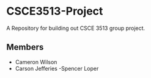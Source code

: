 # CSCE3513-Project
A Repository for building out CSCE 3513 group project.

## Members
- Cameron Wilson
- Carson Jefferies
  -Spencer Loper
